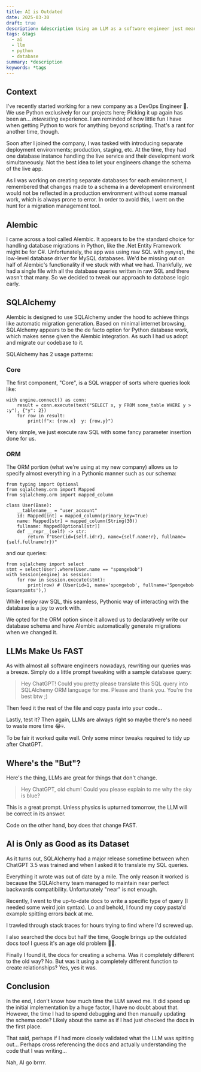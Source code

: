 ```yaml
---
title: AI is Outdated
date: 2025-03-30
draft: true
description: &description Using an LLM as a software engineer just means you're writing outdated code.
tags: &tags
  - ai
  - llm
  - python
  - database
summary: *description
keywords: *tags
---
```

## Context

I've recently started working for a new company as a DevOps Engineer 🥳. 
We use Python exclusively for our projects here; Picking it up again has been an... _interesting_ experience.
I am reminded of how little fun I have when getting Python to work for anything beyond scripting.
That's a rant for another time, though.

Soon after I joined the company, I was tasked with introducing separate deployment environments; production, staging, etc.
At the time, they had one database instance handling the live service and their development work simultaneously.
Not the best idea to let your engineers change the schema of the live app.

As I was working on creating separate databases for each environment, I remembered that changes made to a schema in a development environment would not be reflected in a production environment without some manual work, which is always prone to error.
In order to avoid this, I went on the hunt for a migration management tool.

## Alembic

I came across a tool called Alembic. 
It appears to be the standard choice for handling database migrations in Python, like the .Net Entity Framework might be for C#.
Unfortunately, the app was using raw SQL with `pymysql`, the low-level database driver for MySQL databases.
We'd be missing out on half of Alembic's functionality if we stuck with what we had.
Thankfully, we had a single file with all the database queries written in raw SQL and there wasn't that many.
So we decided to tweak our approach to database logic early.

## SQLAlchemy

Alembic is designed to use SQLAlchemy under the hood to achieve things like automatic migration generation.
Based on minimal internet browsing, SQLAlchemy appears to be the de facto option for Python database work, which makes sense given the Alembic integration.
As such I had us adopt and migrate our codebase to it.

SQLAlchemy has 2 usage patterns: 

### Core

The first component, "Core", is a SQL wrapper of sorts where queries look like:

```
with engine.connect() as conn:
    result = conn.execute(text("SELECT x, y FROM some_table WHERE y > :y"), {"y": 2})
    for row in result:
        print(f"x: {row.x}  y: {row.y}")
```

Very simple, we just execute raw SQL with some fancy parameter insertion done for us.

### ORM

The ORM portion (what we're using at my new company) allows us to specify almost everything in a Pythonic manner such as our schema:

```
from typing import Optional
from sqlalchemy.orm import Mapped
from sqlalchemy.orm import mapped_column

class User(Base):
    __tablename__ = "user_account"
    id: Mapped[int] = mapped_column(primary_key=True)
    name: Mapped[str] = mapped_column(String(30))
    fullname: Mapped[Optional[str]]
    def __repr__(self) -> str:
        return f"User(id={self.id!r}, name={self.name!r}, fullname={self.fullname!r})"
```

and our queries:

```
from sqlalchemy import select
stmt = select(User).where(User.name == "spongebob")
with Session(engine) as session:
    for row in session.execute(stmt):
        print(row) # (User(id=1, name='spongebob', fullname='Spongebob Squarepants'),)
```

While I enjoy raw SQL, this seamless, Pythonic way of interacting with the database is a joy to work with.

We opted for the ORM option since it allowed us to declaratively write our database schema and have Alembic automatically generate migrations when we changed it.

## LLMs Make Us FAST

As with almost all software engineers nowadays, rewriting our queries was a breeze.
Simply do a little prompt tweaking with a sample database query:

> Hey ChatGPT! Could you pretty please translate this SQL query into SQLAlchemy ORM language for me. Please and thank you. You're the best btw ;)

Then feed it the rest of the file and copy pasta into your code...

Lastly, test it? Then again, LLMs are always right so maybe there's no need to waste more time 😂💀.

To be fair it worked quite well. Only some minor tweaks required to tidy up after ChatGPT.

## Where's the "But"?

Here's the thing, LLMs are great for things that don't change.

> Hey ChatGPT, old chum! Could you please explain to me why the sky is blue?

This is a great prompt. Unless physics is upturned tomorrow, the LLM will be correct in its answer.

Code on the other hand, boy does that change FAST.

## AI is Only as Good as its Dataset

As it turns out, SQLAlchemy had a major release sometime between when ChatGPT 3.5 was trained and when I asked it to translate my SQL queries.

Everything it wrote was out of date by a mile. The only reason it worked is because the SQLAlchemy team managed to maintain near perfect backwards compatibility. Unfortunately "near" is not enough.

Recently, I went to the up-to-date docs to write a specific type of query (I needed some weird join syntax).
Lo and behold, I found my copy pasta'd example spitting errors back at me.

I trawled through stack traces for hours trying to find where I'd screwed up.

I also searched the docs but half the time, Google brings up the outdated docs too! I guess it's an age old problem 🤷‍♂️.

Finally I found it, the docs for creating a schema. Was it completely different to the old way? No. But was it using a completely different function to create relationships? Yes, yes it was.

## Conclusion

In the end, I don't know how much time the LLM saved me.
It did speed up the initial implementation by a huge factor, I have no doubt about that.
However, the time I had to spend debugging and then manually updating the schema code? 
Likely about the same as if I had just checked the docs in the first place.

That said, perhaps if I had more closely validated what the LLM was spitting out... Perhaps cross referencing the docs and actually understanding the code that I was writing...

Nah, AI go brrrr.
